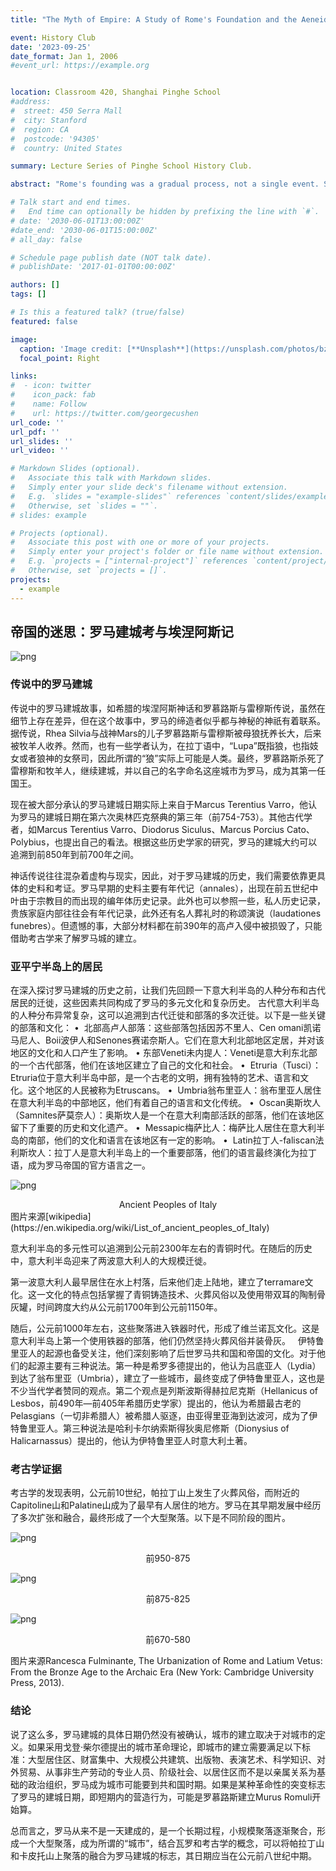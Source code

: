 ```yaml
---
title: "The Myth of Empire: A Study of Rome's Foundation and the Aeneid"

event: History Club
date: '2023-09-25' 
date_format: Jan 1, 2006
#event_url: https://example.org


location: Classroom 420, Shanghai Pinghe School
#address:
#  street: 450 Serra Mall
#  city: Stanford
#  region: CA
#  postcode: '94305'
#  country: United States

summary: Lecture Series of Pinghe School History Club.

abstract: "Rome's founding was a gradual process, not a single event. Small settlements on Palatine and Capitoline hills merged over time, forming a larger community. The traditional founding date is estimated to be mid-8th century BCE, based on Varro's calculations and archaeological evidence."

# Talk start and end times.
#   End time can optionally be hidden by prefixing the line with `#`.
# date: '2030-06-01T13:00:00Z'
#date_end: '2030-06-01T15:00:00Z'
# all_day: false

# Schedule page publish date (NOT talk date).
# publishDate: '2017-01-01T00:00:00Z'

authors: []
tags: []

# Is this a featured talk? (true/false)
featured: false

image:
  caption: 'Image credit: [**Unsplash**](https://unsplash.com/photos/bzdhc5b3Bxs)'
  focal_point: Right

links:
#  - icon: twitter
#    icon_pack: fab
#    name: Follow
#    url: https://twitter.com/georgecushen
url_code: ''
url_pdf: ''
url_slides: ''
url_video: ''

# Markdown Slides (optional).
#   Associate this talk with Markdown slides.
#   Simply enter your slide deck's filename without extension.
#   E.g. `slides = "example-slides"` references `content/slides/example-slides.md`.
#   Otherwise, set `slides = ""`.
# slides: example

# Projects (optional).
#   Associate this post with one or more of your projects.
#   Simply enter your project's folder or file name without extension.
#   E.g. `projects = ["internal-project"]` references `content/project/deep-learning/index.md`.
#   Otherwise, set `projects = []`.
projects:
  - example
---
```


## 帝国的迷思：罗马建城考与埃涅阿斯记

![png](talk_advert.png)

### 传说中的罗马建城
传说中的罗马建城故事，如希腊的埃涅阿斯神话和罗慕路斯与雷穆斯传说，虽然在细节上存在差异，但在这个故事中，罗马的缔造者似乎都与神秘的神祇有着联系。据传说，Rhea Silvia与战神Mars的儿子罗慕路斯与雷穆斯被母狼抚养长大，后来被牧羊人收养。然而，也有一些学者认为，在拉丁语中，“Lupa”既指狼，也指妓女或者狼神的女祭司，因此所谓的“狼”实际上可能是人类。最终，罗慕路斯杀死了雷穆斯和牧羊人，继续建城，并以自己的名字命名这座城市为罗马，成为其第一任国王。

现在被大部分承认的罗马建城日期实际上来自于Marcus Terentius Varro，他认为罗马的建城日期在第六次奥林匹克祭典的第三年（前754-753）。其他古代学者，如Marcus Terentius Varro、Diodorus Siculus、Marcus Porcius Cato、Polybius，也提出自己的看法。根据这些历史学家的研究，罗马的建城大约可以追溯到前850年到前700年之间。

神话传说往往混杂着虚构与现实，因此，对于罗马建城的历史，我们需要依靠更具体的史料和考证。罗马早期的史料主要有年代记（annales），出现在前五世纪中叶由于宗教目的而出现的编年体历史记录。此外也可以参照一些，私人历史记录，贵族家庭内部往往会有年代记录，此外还有名人葬礼时的称颂演说（laudationes funebres）。但遗憾的事，大部分材料都在前390年的高卢入侵中被损毁了，只能借助考古学来了解罗马城的建立。

### 亚平宁半岛上的居民
在深入探讨罗马建城的历史之前，让我们先回顾一下意大利半岛的人种分布和古代居民的迁徙，这些因素共同构成了罗马的多元文化和复杂历史。
古代意大利半岛的人种分布异常复杂，这可以追溯到古代迁徙和部落的多次迁徙。以下是一些关键的部落和文化：
•  北部高卢人部落：这些部落包括因苏不里人、Cen omani凯诺马尼人、Boii波伊人和Senones赛诺奈斯人。它们在意大利北部地区定居，并对该地区的文化和人口产生了影响。
• 东部Veneti未内提人：Veneti是意大利东北部的一个古代部落，他们在该地区建立了自己的文化和社会。
•  Etruria（Tusci）：Etruria位于意大利半岛中部，是一个古老的文明，拥有独特的艺术、语言和文化。这个地区的人民被称为Etruscans。
•  Umbria翁布里亚人：翁布里亚人居住在意大利半岛的中部地区，他们有着自己的语言和文化传统。
•  Oscan奥斯坎人（Samnites萨莫奈人）：奥斯坎人是一个在意大利南部活跃的部落，他们在该地区留下了重要的历史和文化遗产。
•  Messapic梅萨比人：梅萨比人居住在意大利半岛的南部，他们的文化和语言在该地区有一定的影响。
•  Latin拉丁人-faliscan法利斯坎人：拉丁人是意大利半岛上的一个重要部落，他们的语言最终演化为拉丁语，成为罗马帝国的官方语言之一。

![png](Inhabitants.png)
<center>Ancient Peoples of Italy</center>
图片来源[wikipedia](https://en.wikipedia.org/wiki/List_of_ancient_peoples_of_Italy)

意大利半岛的多元性可以追溯到公元前2300年左右的青铜时代。在随后的历史中，意大利半岛迎来了两波意大利人的大规模迁徙。

第一波意大利人最早居住在水上村落，后来他们走上陆地，建立了terramare文化。这一文化的特点包括掌握了青铜铸造技术、火葬风俗以及使用带双耳的陶制骨灰罐，时间跨度大约从公元前1700年到公元前1150年。

随后，公元前1000年左右，这些聚落进入铁器时代，形成了维兰诺瓦文化。这是意大利半岛上第一个使用铁器的部落，他们仍然坚持火葬风俗并装骨灰。
 
伊特鲁里亚人的起源也备受关注，他们深刻影响了后世罗马共和国和帝国的文化。对于他们的起源主要有三种说法。第一种是希罗多德提出的，他认为吕底亚人（Lydia）到达了翁布里亚（Umbria），建立了一些城市，最终变成了伊特鲁里亚人，这也是不少当代学者赞同的观点。第二个观点是列斯波斯得赫拉尼克斯（Hellanicus of Lesbos，前490年—前405年希腊历史学家）提出的，他认为希腊最古老的Pelasgians（一切非希腊人）被希腊人驱逐，由亚得里亚海到达波河，成为了伊特鲁里亚人。第三种说法是哈利卡尔纳索斯得狄奥尼修斯（Dionysius of Halicarnassus）提出的，他认为伊特鲁里亚人时意大利土著。

### 考古学证据
考古学的发现表明，公元前10世纪，帕拉丁山上发生了火葬风俗，而附近的Capitoline山和Palatine山成为了最早有人居住的地方。罗马在其早期发展中经历了多次扩张和融合，最终形成了一个大型聚落。以下是不同阶段的图片。

![png](bc950.png)
<center>前950-875</center>

![png](bc750.png)
<center>前875-825</center>


![png](bc670.png)
<center>前670-580</center>

图片来源Rancesca Fulminante, The Urbanization of Rome and Latium Vetus: From the Bronze Age to the Archaic Era (New York: Cambridge University Press, 2013).

### 结论
说了这么多，罗马建城的具体日期仍然没有被确认，城市的建立取决于对城市的定义。如果采用戈登·柴尔德提出的城市革命理论，即城市的建立需要满足以下标准：大型居住区、财富集中、大规模公共建筑、出版物、表演艺术、科学知识、对外贸易、从事非生产劳动的专业人员、阶级社会、以居住区而不是以亲属关系为基础的政治组织，罗马成为城市可能要到共和国时期。如果是某种革命性的突变标志了罗马的建城日期，即短期内的营造行为，可能是罗慕路斯建立Murus Romuli开始算。

总而言之，罗马从来不是一天建成的，是一个长期过程，小规模聚落逐渐聚合，形成一个大型聚落，成为所谓的“城市”，结合瓦罗和考古学的概念，可以将帕拉丁山和卡皮托山上聚落的融合为罗马建城的标志，其日期应当在公元前八世纪中期。